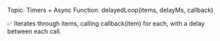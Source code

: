 Topic: Timers + Async
Function: delayedLoop(items, delayMs, callback)

✅ Iterates through items, calling callback(item) for each, with a delay between each call.
